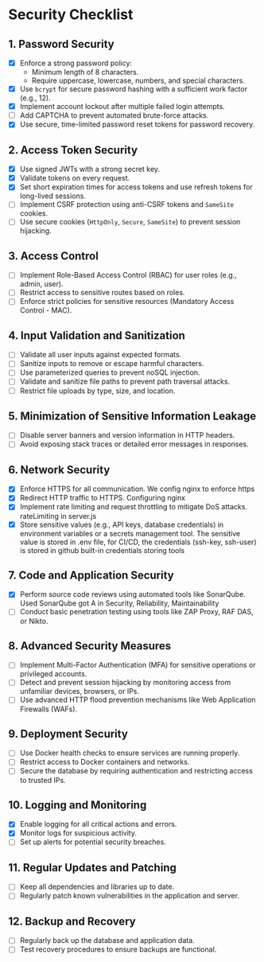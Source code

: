# Security Checklist

## 1. Password Security
- [x] Enforce a strong password policy:
  - Minimum length of 8 characters.
  - Require uppercase, lowercase, numbers, and special characters.
- [x] Use `bcrypt` for secure password hashing with a sufficient work factor (e.g., 12).
- [x] Implement account lockout after multiple failed login attempts.
- [ ] Add CAPTCHA to prevent automated brute-force attacks.
- [x] Use secure, time-limited password reset tokens for password recovery.

## 2. Access Token Security
- [x] Use signed JWTs with a strong secret key.
- [x] Validate tokens on every request.
- [x] Set short expiration times for access tokens and use refresh tokens for long-lived sessions.
- [ ] Implement CSRF protection using anti-CSRF tokens and `SameSite` cookies.
- [ ] Use secure cookies (`HttpOnly`, `Secure`, `SameSite`) to prevent session hijacking.

## 3. Access Control
- [ ] Implement Role-Based Access Control (RBAC) for user roles (e.g., admin, user).
- [ ] Restrict access to sensitive routes based on roles.
- [ ] Enforce strict policies for sensitive resources (Mandatory Access Control - MAC).

## 4. Input Validation and Sanitization
- [ ] Validate all user inputs against expected formats.
- [ ] Sanitize inputs to remove or escape harmful characters.
- [ ] Use parameterized queries to prevent noSQL injection.
- [ ] Validate and sanitize file paths to prevent path traversal attacks.
- [ ] Restrict file uploads by type, size, and location.

## 5. Minimization of Sensitive Information Leakage
- [ ] Disable server banners and version information in HTTP headers.
- [ ] Avoid exposing stack traces or detailed error messages in responses.

## 6. Network Security
- [x] Enforce HTTPS for all communication. We config nginx to enforce https
- [x] Redirect HTTP traffic to HTTPS. Configuring nginx
- [x] Implement rate limiting and request throttling to mitigate DoS attacks. rateLimiting in server.js
- [x] Store sensitive values (e.g., API keys, database credentials) in environment variables or a secrets management tool. The sensitive value is stored in .env file, for CI/CD, the credentials (ssh-key, ssh-user) is stored in github built-in credentials storing tools

## 7. Code and Application Security
- [x] Perform source code reviews using automated tools like SonarQube. Used SonarQube got A in Security, Reliability, Maintainability
- [ ] Conduct basic penetration testing using tools like ZAP Proxy, RAF DAS, or Nikto.

## 8. Advanced Security Measures
- [ ] Implement Multi-Factor Authentication (MFA) for sensitive operations or privileged accounts.
- [ ] Detect and prevent session hijacking by monitoring access from unfamiliar devices, browsers, or IPs.
- [ ] Use advanced HTTP flood prevention mechanisms like Web Application Firewalls (WAFs).

## 9. Deployment Security
- [ ] Use Docker health checks to ensure services are running properly.
- [ ] Restrict access to Docker containers and networks.
- [ ] Secure the database by requiring authentication and restricting access to trusted IPs.

## 10. Logging and Monitoring
- [x] Enable logging for all critical actions and errors.
- [x] Monitor logs for suspicious activity.
- [ ] Set up alerts for potential security breaches.

## 11. Regular Updates and Patching
- [ ] Keep all dependencies and libraries up to date.
- [ ] Regularly patch known vulnerabilities in the application and server.

## 12. Backup and Recovery
- [ ] Regularly back up the database and application data.
- [ ] Test recovery procedures to ensure backups are functional.